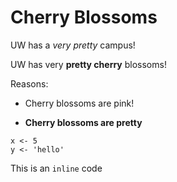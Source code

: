 # Cherry Blossoms

UW has a *very pretty* campus!

UW has very **pretty cherry** blossoms!

Reasons:

* Cherry blossoms are pink!
- **Cherry blossoms are pretty**


```
x <- 5
y <- 'hello'
```

This is an `inline` code
